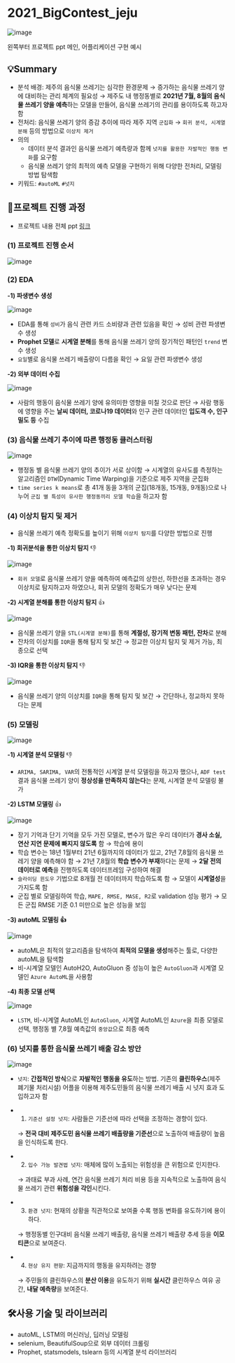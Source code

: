 # 2021_BigContest_jeju

![image](https://user-images.githubusercontent.com/79079823/136738777-9cc497ec-e6e5-44b4-b24f-e15073de7a3f.png)

왼쪽부터 프로젝트 ppt 메인, 어플리케이션 구현 예시

## 💡Summary

- 분석 배경: 제주의 음식물 쓰레기는 심각한 환경문제 → 증가하는 음식물 쓰레기 양에 대비하는 관리 체계의 필요성 → 제주도 내 행정동별로 **2021년 7월, 8월의 음식물 쓰레기 양을 예측**하는 모델을 만들어, 음식물 쓰레기의 관리를 용이하도록 하고자 함
- 전처리: 음식물 쓰레기 양의 증감 추이에 따라 제주 지역 `군집화` → `회귀 분석, 시계열 분해` 등의 방법으로 `이상치 제거`
- 의의
    - 데이터 분석 결과인 음식물 쓰레기 예측량과 함께 `넛지를 활용한 자발적인 행동 변화`를 요구함
    - 음식물 쓰레기 양의 최적의 예측 모델을 구현하기 위해 다양한 전처리, 모델링 방법 탐색함
- 키워드: `#autoML` `#넛지`

## 📝프로젝트 진행 과정

- 프로젝트 내용 전체 ppt [링크](https://drive.google.com/file/d/1bvZY_xly26SFyYbV8M5UO4_AFnHPyQ7j/view?usp=sharing)

### (1) 프로젝트 진행 순서

![image](https://user-images.githubusercontent.com/79079823/136738394-986c3e07-0a96-4e1e-a33e-d90b4050dd6b.png)

### (2) EDA

**-1) 파생변수 생성**

![image](https://user-images.githubusercontent.com/79079823/136741225-b9a19ef4-ac24-436b-a0bb-5d14fab4c7c9.png)

- EDA를 통해 `성비`가 음식 관련 카드 소비량과 관련 있음을 확인 → 성비 관련 파생변수 생성
- **Prophet 모델**로 **시계열 분해**를 통해 음식물 쓰레기 양의 장기적인 패턴인 `trend` 변수 생성
- `요일`별로 음식물 쓰레기 배출량이 다름을 확인 → 요일 관련 파생변수 생성


**-2) 외부 데이터 수집**

![image](https://user-images.githubusercontent.com/79079823/136741272-e20f568b-f5fd-4590-b7b6-b4b632fbc616.png)

- 사람의 행동이 음식물 쓰레기 양에 유의미한 영향을 미칠 것으로 판단 → 사람 행동에 영향을 주는 **날씨 데이터, 코로나19 데이터**와 인구 관련 데이터인 **입도객 수, 인구 밀도 등** 수집



### (3) 음식물 쓰레기 추이에 따른 행정동 클러스터링

![image](https://user-images.githubusercontent.com/79079823/136738457-03a4c617-287f-4af7-af49-709e31c1645e.png)

- 행정동 별 음식물 쓰레기 양의 추이가 서로 상이함 → 시계열의 유사도를 측정하는 알고리즘인 `DTW`(Dynamic Time Warping)을 기준으로 제주 지역을 군집화
- `time series k means`로 총 41개 동을 3개의 군집(18개동, 15개동, 9개동)으로 나누어 `군집 별 특성이 유사한 행정동끼리 모델 학습`을 하고자 함

### (4) 이상치 탐지 및 제거

- 음식물 쓰레기 예측 정확도를 높이기 위해 `이상치 탐지`를 다양한 방법으로 진행

**-1) 회귀분석을 통한 이상치 탐지** 👎

![image](https://user-images.githubusercontent.com/79079823/136738190-8aa632b6-3e32-44a4-a3e6-c3ae5541eec8.png)

- `회귀 모델`로 음식물 쓰레기 양을 예측하여 예측값의 상한선, 하한선을 초과하는 경우 이상치로 탐지하고자 하였으나, 회귀 모델의 정확도가 매우 낮다는 문제

**-2) 시계열 분해를 통한 이상치 탐지** 👍

![image](https://user-images.githubusercontent.com/79079823/141927282-9e8c1f86-df0e-44e0-9ae4-de4f0db76e85.png)


- 음식물 쓰레기 양을 `STL(시계열 분해)`를 통해 **계절성, 장기적 변동 패턴, 잔차**로 분해
- 잔차의 이상치를 `IQR`을 통해 탐지 및 보간 → 정교한 이상치 탐지 및 제거 가능, 최종으로 선택

**-3) IQR을 통한 이상치 탐지** 👎

![image](https://user-images.githubusercontent.com/79079823/136738334-8de1b1e5-7447-41b0-b902-52ea847727a0.png)
- 음식물 쓰레기 양의 이상치를 `IQR`을 통해 탐지 및 보간 → 간단하나, 정교하지 못하다는 문제

### (5) 모델링

![image](https://user-images.githubusercontent.com/79079823/136738530-db3df961-4457-4167-959e-84e803e43587.png)


**-1) 시계열 분석 모델링** 👎

- `ARIMA, SARIMA, VAR`의 전통적인 시계열 분석 모델링을 하고자 했으나, `ADF test` 결과 음식물 쓰레기 양이 **정상성을 만족하지 않는다**는 문제, 시계열 분석 모델링 불가

**-2) LSTM 모델링** 👍

![image](https://user-images.githubusercontent.com/79079823/136738625-acda102f-dac6-4f1c-94cc-6931422f1767.png)

- 장기 기억과 단기 기억을 모두 가진 모델로, 변수가 많은 우리 데이터가 **경사 소실, 연산 지연 문제에 빠지지 않도록** 함 → 학습에 용이
- 학습 변수는 18년 1월부터 21년 6월까지의 데이터가 있고, 21년 7,8월의 음식물 쓰레기 양을 예측해야 함 → 21년 7,8월의 **학습 변수가 부재**하다는 문제 → **2달 전의 데이터로 예측**을 진행하도록 데이터프레임 구성하여 해결
- `슬라이딩 윈도우` 기법으로 8개월 전 데이터까지 학습하도록 함 → 모델이 **시계열성**을 가지도록 함
- 군집 별로 모델링하여 학습, `MAPE, RMSE, MASE, R2`로 validation 성능 평가 → 모든 군집 RMSE 기준 0.1 미만으로 높은 성능을 보임

**-3) autoML 모델링 👍**

![image](https://user-images.githubusercontent.com/79079823/136738649-da492e51-417b-4ecb-a8f3-99ba33467d90.png)

- autoML은 최적의 알고리즘을 탐색하여 **최적의 모델을 생성**해주는 툴로, 다양한 autoML을 탐색함
- 비-시계열 모델인 AutoH2O, AutoGluon 중 성능이 높은 `AutoGluon`과 시계열 모델인 `Azure AutoML`을 사용함

**-4) 최종 모델 선택**

![image](https://user-images.githubusercontent.com/79079823/136738686-d6bf1327-bb0c-483c-a230-e8ffe90b3166.png)

- `LSTM`, 비-시계열 AutoML인 `AutoGluon`, 시계열 AutoML인 `Azure`을 최종 모델로 선택, 행정동 별 7,8월 예측값의 `중앙값`으로 최종 예측

### (6) 넛지를 통한 음식물 쓰레기 배출 감소 방안

![image](https://user-images.githubusercontent.com/79079823/136738717-db753f8f-0489-4b41-b02b-ad550b954a0f.png)


- `넛지`: **간접적인 방식**으로 **자발적인 행동을 유도**하는 방법. 기존의 **클린하우스**(제주 폐기물 처리시설) 어플을 이용해 제주도민들의 음식물 쓰레기 배출 시 넛지 효과 도입하고자 함
- 1) `기준선 설정 넛지`: 사람들은 기준선에 따라 선택을 조정하는 경향이 있다.
    
    → **전국 대비 제주도민 음식물 쓰레기 배출량을 기준선**으로 노출하여 배출량이 높음을 인식하도록 한다.
    
- 2) `입수 가능 발견법 넛지`: 매체에 많이 노출되는 위험성을 큰 위험으로 인지한다.
    
    → 과태료 부과 사례, 연간 음식물 쓰레기 처리 비용 등을 지속적으로 노출하여 음식물 쓰레기 관련 **위험성을 각인**시킨다.
    
- 3) `환경 넛지`: 현재의 상황을 직관적으로 보여줄 수록 행동 변화를 유도하기에 용이하다.
    
    → 행정동별 인구대비 음식물 쓰레기 배출량, 음식물 쓰레기 배출량 추세 등을 **이모티콘**으로 보여준다.
    
- 4) `현상 유지 편향`: 지금까지의 행동을 유지하려는 경향
    
    → 주민들의 클린하우스의 **분산 이용**을 유도하기 위해 **실시간** 클린하우스 여유 공간, **내달 예측량**을 보여준다. 
    

## 🛠️사용 기술 및 라이브러리

- autoML, LSTM의 머신러닝, 딥러닝 모델링
- selenium, BeautifulSoup으로 외부 데이터 크롤링
- Prophet, statsmodels, tslearn 등의 시계열 분석 라이브러리

